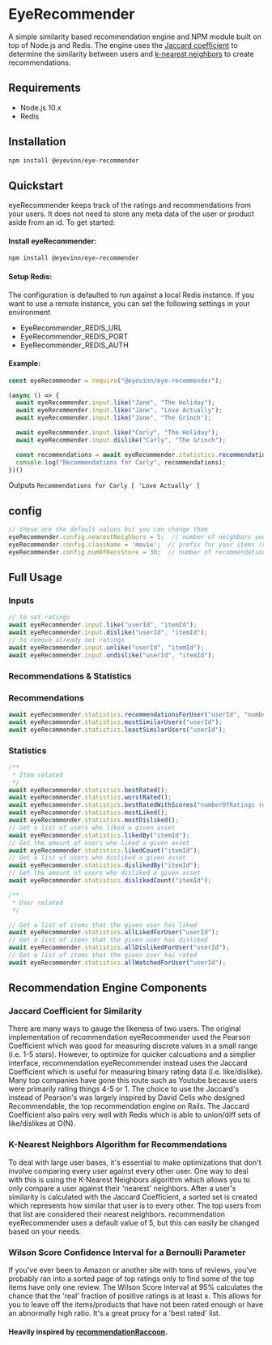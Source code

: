 EyeRecommender
===

A simple similarity based recommendation engine and NPM module built on top of Node.js and Redis.
The engine uses the [Jaccard coefficient](https://en.wikipedia.org/wiki/Jaccard_index) to determine the similarity between users and [k-nearest neighbors](https://en.wikipedia.org/wiki/K-nearest_neighbors_algorithm) to create recommendations.

## Requirements

* Node.js 10.x
* Redis

## Installation

``` bash
npm install @eyevinn/eye-recommender
```

## Quickstart

eyeRecommender keeps track of the ratings and recommendations from your users. It does not need to store any meta data of the user or product aside from an id. To get started:

#### Install eyeRecommender:
``` bash
npm install @eyevinn/eye-recommender
```

#### Setup Redis:

The configuration is defaulted to run against a local Redis instance.
If you want to use a remote instance, you can set the following settings in your environment

- EyeRecommender_REDIS_URL
- EyeRecommender_REDIS_PORT
- EyeRecommender_REDIS_AUTH

#### Example:

```js
const eyeRecommender = require("@eyevinn/eye-recommender");

(async () => {
  await eyeRecommender.input.like("Jane", "The Holiday");
  await eyeRecommender.input.like("Jane", "Love Actually");
  await eyeRecommender.input.like("Jane", "The Grinch");

  await eyeRecommender.input.like("Carly", "The Holiday");
  await eyeRecommender.input.dislike("Carly", "The Grinch");

  const recommendations = await eyeRecommender.statistics.recommendationsForUser("Carly");
  console.log("Recommendations for Carly", recommendations);
})()
```

Outputs
```Recommendations for Carly [ 'Love Actually' ]```

## config

``` js
// these are the default values but you can change them
eyeRecommender.config.nearestNeighbors = 5;  // number of neighbors you want to compare a user against
eyeRecommender.config.className = 'movie';  // prefix for your items (used for redis)
eyeRecommender.config.numOfRecsStore = 30;  // number of recommendations to store per user
```

## Full Usage

### Inputs

```js
// to set ratings
await eyeRecommender.input.like("userId", "itemId");
await eyeRecommender.input.dislike("userId", "itemId");
// to remove already set ratings
await eyeRecommender.input.unlike("userId", "itemId");
await eyeRecommender.input.undislike("userId", "itemId");
```

### Recommendations & Statistics

### Recommendations
``` js
await eyeRecommender.statistics.recommendationsForUser("userId", "numberOfRecs (default 10)");
await eyeRecommender.statistics.mostSimilarUsers("userId");
await eyeRecommender.statistics.leastSimilarUsers("userId");
```

### Statistics

``` js
/**
 * Item related
 */
await eyeRecommender.statistics.bestRated();
await eyeRecommender.statistics.worstRated();
await eyeRecommender.statistics.bestRatedWithScores("numberOfRatings (default 10)");
await eyeRecommender.statistics.mostLiked();
await eyeRecommender.statistics.mostDisliked();
// Get a list of users who liked a given asset
await eyeRecommender.statistics.likedBy("itemId");
// Get the amount of users who liked a given asset
await eyeRecommender.statistics.likedCount("itemId");
// Get a list of users who disliked a given asset
await eyeRecommender.statistics.dislikedBy("itemId");
// Get the amount of users who disliked a given asset
await eyeRecommender.statistics.dislikedCount("itemId");

/**
 * User related
 */

// Get a list of items that the given user has liked
await eyeRecommender.statistics.allLikedForUser("userId");
// Get a list of items that the given user has disliked
await eyeRecommender.statistics.allDislikedForUser("userId");
// Get a list of items that the given user has rated
await eyeRecommender.statistics.allWatchedForUser("userId");
```


## Recommendation Engine Components

### Jaccard Coefficient for Similarity

There are many ways to gauge the likeness of two users. The original implementation of recommendation eyeRecommender used the Pearson Coefficient which was good for measuring discrete values in a small range (i.e. 1-5 stars). However, to optimize for quicker calcuations and a simplier interface, recommendation eyeRecommender instead uses the Jaccard Coefficient which is useful for measuring binary rating data (i.e. like/dislike). Many top companies have gone this route such as Youtube because users were primarily rating things 4-5 or 1. The choice to use the Jaccard's instead of Pearson's was largely inspired by David Celis who designed Recommendable, the top recommendation engine on Rails. The Jaccard Coefficient also pairs very well with Redis which is able to union/diff sets of like/dislikes at O(N).

### K-Nearest Neighbors Algorithm for Recommendations

To deal with large user bases, it's essential to make optimizations that don't involve comparing every user against every other user. One way to deal with this is using the K-Nearest Neighbors algorithm which allows you to only compare a user against their 'nearest' neighbors. After a user's similarity is calculated with the Jaccard Coefficient, a sorted set is created which represents how similar that user is to every other. The top users from that list are considered their nearest neighbors. recommendation eyeRecommender uses a default value of 5, but this can easily be changed based on your needs.

### Wilson Score Confidence Interval for a Bernoulli Parameter

If you've ever been to Amazon or another site with tons of reviews, you've probably ran into a sorted page of top ratings only to find some of the top items have only one review. The Wilson Score Interval at 95% calculates the chance that the 'real' fraction of positive ratings is at least x. This allows for you to leave off the items/products that have not been rated enough or have an abnormally high ratio. It's a great proxy for a 'best rated' list.

#### Heavily inspired by [recommendationRaccoon](https://github.com/guymorita/recommendationRaccoon/).
